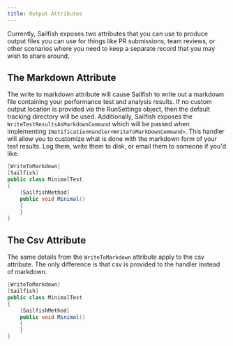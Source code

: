```yaml
---
title: Output Attributes
---
```


Currently, Sailfish exposes two attributes that you can use to produce output files you can use for things like PR submissions, team reviews, or other scenarios where you need to keep a separate record that you may wish to share around.

## The Markdown Attribute

The write to markdown attribute will cause Sailfish to write out a markdown file containing your performance test and analysis results. If no custom output location is provided via the RunSettings object, then the default tracking directory will be used. Additionally, Sailfish exposes the `WriteTestResultsAsMarkdownCommand` which will be passed when implementing `INotificationHandler<WriteToMarkDownCommand>`. This handler will allow you to customize what is done with the markdown form of your test results. Log them, write them to disk, or email them to someone if you'd like.

```csharp
[WriteToMarkdown]
[Sailfish]
public class MinimalTest
{
    [SailfishMethod]
    public void Minimal()
    {
    }
}
```

## The Csv Attribute

The same details from the `WriteToMarkdown` attribute apply to the csv attribute. The only difference is that csv is provided to the handler instead of markdown.

```csharp
[WriteToMarkdown]
[Sailfish]
public class MinimalTest
{
    [SailfishMethod]
    public void Minimal()
    {
    }
}
```
